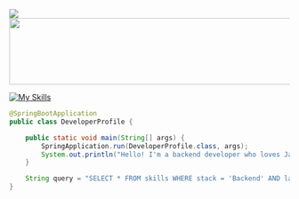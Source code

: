 <!-- ## Hi there 👋 

### ```Backend Developer``` -->

<a href="https://www.notion.so/BE-1f014ac077a180d49b91eeef06b3a374">
<img src="https://img.shields.io/badge/Portfolio-v1-black?style=for-the-badge">
</a>  


<a href="https://github.com/devxb/gitanimals">
  <img src="https://render.gitanimals.org/lines/yjhss?pet-id=1" width="1000" height="120"/>
</a>




[![My Skills](https://skillicons.dev/icons?i=java,spring,javascript,nodejs,express,mysql,postgres,mongodb,redis,aws,gcp,docker,git&theme=light)](https://skillicons.dev)



<!-- [![Anurag's GitHub stats](https://github-readme-stats.vercel.app/api?username=yjhss)](https://github.com/anuraghazra/github-readme-stats)  -->


```java
@SpringBootApplication
public class DeveloperProfile {

    public static void main(String[] args) {
        SpringApplication.run(DeveloperProfile.class, args);
        System.out.println("Hello! I'm a backend developer who loves Java & Spring 🚀");
    }

    String query = "SELECT * FROM skills WHERE stack = 'Backend' AND language = 'Java' AND framework = 'Spring' AND db = 'MySQL';";
}

```



<!--
<a href="https://github.com/devxb/gitanimals">
  <img src="https://render.gitanimals.org/farms/yjhss"/>
</a>
-->



<!--
**yjhss/yjhss** is a ✨ _special_ ✨ repository because its `README.md` (this file) appears on your GitHub profile.

Here are some ideas to get you started:

- 🔭 I’m currently working on ...
- 🌱 I’m currently learning ...
- 👯 I’m looking to collaborate on ...
- 🤔 I’m looking for help with ...
- 💬 Ask me about ...
- 📫 How to reach me: ...
- 😄 Pronouns: ...
- ⚡ Fun fact: ...
-->
